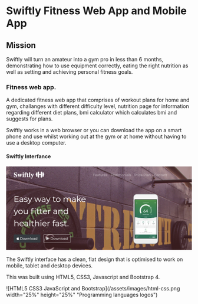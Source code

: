 <!-- Headings -->

# Swiftly Fitness Web App and Mobile App

## Mission

Swiftly will turn an amateur into a gym pro in less than 6 months, demonstrating how to use equipment correctly, 
eating the right nutrition as well as setting and achieving personal fitness goals.   
 
### Fitness web app. 

A dedicated fitness web app that comprises of workout plans for home and gym, challanges with different difficulty level,
nutrition page for information regarding different diet plans, bmi calculator which calculates bmi and suggests for plans. 

Swiftly works in a web browser or you can download the app on a smart phone and use whilst working out at the gym or at home without having to use a desktop computer.

#### Swiftly Interfance 

![Swiftly Screenshot](/assets/images/screenshot.png "Swiftly Interface")

The Swiftly interface has a clean, flat design that is optimised to work on mobile, tablet and desktop devices. 

This was built using HTML5, CSS3, Javascript and Bootstrap 4.

![HTML5 CSS3 JavaScript and Bootstrap](/assets/images/html-css.png  width="25%" height="25%" "Programming languages logos")



